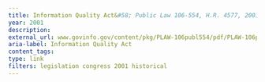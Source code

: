 ```yaml
---
title: Information Quality Act&#58; Public Law 106-554, H.R. 4577, 2001
year: 2001
description: 
external_url: www.govinfo.gov/content/pkg/PLAW-106publ554/pdf/PLAW-106publ554.pdf
aria-label: Information Quality Act
content_tags: 
type: link
filters: legislation congress 2001 historical
---
```


